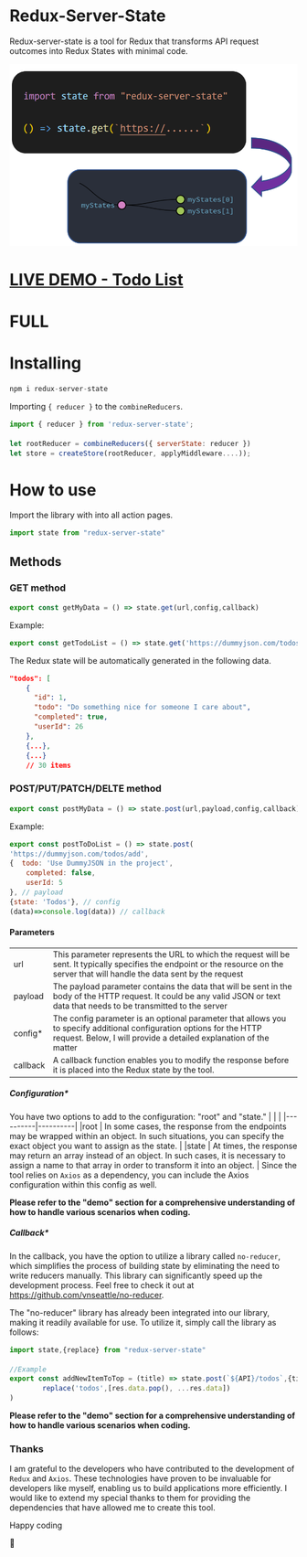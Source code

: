# Redux-Server-State
Redux-server-state is a tool for Redux that transforms API request outcomes into Redux States with minimal code.

![](https://raw.githubusercontent.com/vnseattle/redux-server-state/main/document/redux-server-state.png)

# [LIVE DEMO  - Todo List ](https://github.com/vnseattle/redux-server-state/tree/main/demo ) 
# FULL
# Installing
```js
npm i redux-server-state
```
Importing ```{ reducer }``` to the ```combineReducers```.

```js
import { reducer } from 'redux-server-state';

let rootReducer = combineReducers({ serverState: reducer })
let store = createStore(rootReducer, applyMiddleware....));
```

# How to use
Import the library with into all action pages.
```js
import state from "redux-server-state"
```
## Methods
### GET  method
```js
export const getMyData = () => state.get(url,config,callback)
```
Example:
```js
export const getTodoList = () => state.get('https://dummyjson.com/todos') 
```
The Redux state will be automatically generated in the following data.
```json
"todos": [
    {
      "id": 1,
      "todo": "Do something nice for someone I care about",
      "completed": true,
      "userId": 26
    },
    {...},
    {...}
    // 30 items
```

### POST/PUT/PATCH/DELTE  method
```js
export const postMyData = () => state.post(url,payload,config,callback)
```
Example:
```js
export const postToDoList = () => state.post(
'https://dummyjson.com/todos/add', 
{  todo: 'Use DummyJSON in the project',
    completed: false,
    userId: 5
}, // payload
{state: 'Todos'}, // config 
(data)=>console.log(data)) // callback
```
#### Parameters
| |  |
|----------|----------|
|   url  |   This parameter represents the URL to which the request will be sent. It typically specifies the endpoint or the resource on the server that will handle the data sent by the request |   
|   payload  |   The payload parameter contains the data that will be sent in the body of the HTTP request. It could be any valid JSON or text data that needs to be transmitted to the server | 
|   config*  |   The config parameter is an optional parameter that allows you to specify additional configuration options for the HTTP request. Below, I will provide a detailed explanation of the matter| 
|   callback  |   A callback function enables you to modify the response before it is placed into the Redux state by the tool. | 
##### Configuration*
You have two options to add to the configuration: "root" and "state."
| |  |
|----------|----------|
|root | In some cases, the response from the endpoints may be wrapped within an object. In such situations, you can specify the exact object you want to assign as the state. |
|state | At times, the response may return an array instead of an object. In such cases, it is necessary to assign a name to that array in order to transform it into an object. |
Since the tool relies on ```Axios``` as a dependency, you can include the Axios configuration within this config as well.

**Please refer to the "demo" section for a comprehensive understanding of how to handle various scenarios when coding.**

##### Callback*
In the callback, you have the option to utilize a library called ```no-reducer```, which simplifies the process of building state by eliminating the need to write reducers manually. This library can significantly speed up the development process. Feel free to check it out at https://github.com/vnseattle/no-reducer.

The "no-reducer" library has already been integrated into our library, making it readily available for use. To utilize it, simply call the library as follows: 

```js
import state,{replace} from "redux-server-state"

//Example
export const addNewItemToTop = (title) => state.post(`${API}/todos`,{title,completed:false},null,(res) =>
        replace('todos',[res.data.pop(), ...res.data])
)
```
**Please refer to the "demo" section for a comprehensive understanding of how to handle various scenarios when coding.**
### Thanks
I am grateful to the developers who have contributed to the development of ```Redux``` and ```Axios```. These technologies have proven to be invaluable for developers like myself, enabling us to build applications more efficiently. I would like to extend my special thanks to them for providing the dependencies that have allowed me to create this tool.

Happy coding

🥔